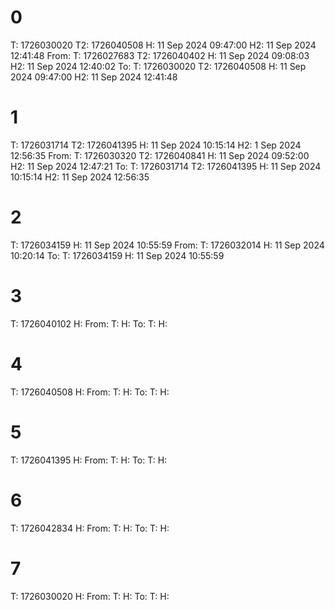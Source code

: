 # 0
T: 1726030020
T2: 1726040508
H: 11 Sep 2024 09:47:00
H2: 11 Sep 2024 12:41:48
From:
    T: 1726027683
    T2: 1726040402
    H: 11 Sep 2024 09:08:03
    H2: 11 Sep 2024 12:40:02
To:
    T: 1726030020
    T2: 1726040508
    H: 11 Sep 2024 09:47:00
    H2: 11 Sep 2024 12:41:48


# 1
T: 1726031714
T2: 1726041395
H: 11 Sep 2024 10:15:14
H2: 1 Sep 2024 12:56:35
From:
    T: 1726030320
    T2: 1726040841
    H: 11 Sep 2024 09:52:00
    H2: 11 Sep 2024 12:47:21
To:
    T: 1726031714
    T2: 1726041395
    H: 11 Sep 2024 10:15:14
    H2: 11 Sep 2024 12:56:35



# 2
T: 1726034159
H: 11 Sep 2024 10:55:59
From:
    T: 1726032014
    H: 11 Sep 2024 10:20:14
To:
    T: 1726034159
    H: 11 Sep 2024 10:55:59




# 3
T: 1726040102
H:
From:
T:
H:
To:
T:
H:




# 4
T: 1726040508
H:
From:
T:
H:
To:
T:
H:


# 5
T: 1726041395
H:
From:
T:
H:
To:
T:
H:


# 6
T: 1726042834
H:
From:
T:
H:
To:
T:
H:


# 7
T: 1726030020
H:
From:
T:
H:
To:
T:
H:


